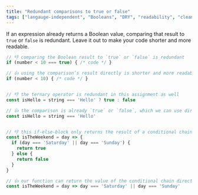 ```yaml
---
title: "Redundant comparisons to true or false"
tags: ["langauge-independent", "Booleans", "DRY", "readability", "clean code"]
---
```

If an expression already returns a Boolean value, comparing that result to `true` or `false` is redundant. Leave it out to make your code shorter and more readable.

```js
// 👎 comparing the Boolean result to `true` or `false` is redundant
if (number < 10 === true) { /* code */ }

// 👍 using the comparison’s result directly is shorter and more readable
if (number < 10) { /* code */ }


// 👎 the ternary operator is redundant in this assignment as well
const isHello = string === 'Hello' ? true : false

// 👍 the comparison is already `true` or `false`, which we can use directly
const isHello = string === 'Hello'


// 👎 this if-else-block only returns the result of a conditional chain
const isTheWeekend = day => {
  if (day === 'Saturday' || day === 'Sunday') {
    return true
  } else {
    return false
  }
}

// 👍 our function can return the value of the conditional chain directly
const isTheWeekend = day => day === 'Saturday' || day === 'Sunday'
```
